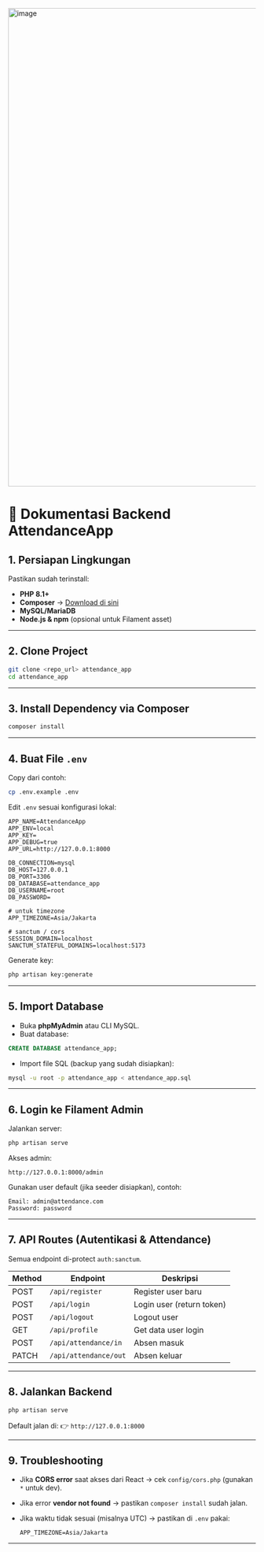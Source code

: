 <img width="1919" height="972" alt="image" src="https://github.com/user-attachments/assets/413b28b2-6ae4-489e-a01f-1627bc6e97a6" />



# 📘 Dokumentasi Backend AttendanceApp

## 1. Persiapan Lingkungan

Pastikan sudah terinstall:

* **PHP 8.1+**
* **Composer** → [Download di sini](https://getcomposer.org/download/)
* **MySQL/MariaDB**
* **Node.js & npm** (opsional untuk Filament asset)

---

## 2. Clone Project

```bash
git clone <repo_url> attendance_app
cd attendance_app
```

---

## 3. Install Dependency via Composer

```bash
composer install
```

---

## 4. Buat File `.env`

Copy dari contoh:

```bash
cp .env.example .env
```

Edit `.env` sesuai konfigurasi lokal:

```env
APP_NAME=AttendanceApp
APP_ENV=local
APP_KEY=
APP_DEBUG=true
APP_URL=http://127.0.0.1:8000

DB_CONNECTION=mysql
DB_HOST=127.0.0.1
DB_PORT=3306
DB_DATABASE=attendance_app
DB_USERNAME=root
DB_PASSWORD=

# untuk timezone
APP_TIMEZONE=Asia/Jakarta

# sanctum / cors
SESSION_DOMAIN=localhost
SANCTUM_STATEFUL_DOMAINS=localhost:5173
```

Generate key:

```bash
php artisan key:generate
```

---

## 5. Import Database

* Buka **phpMyAdmin** atau CLI MySQL.
* Buat database:

```sql
CREATE DATABASE attendance_app;
```

* Import file SQL (backup yang sudah disiapkan):

```bash
mysql -u root -p attendance_app < attendance_app.sql
```

---


## 6. Login ke Filament Admin

Jalankan server:

```bash
php artisan serve
```

Akses admin:

```
http://127.0.0.1:8000/admin
```

Gunakan user default (jika seeder disiapkan), contoh:

```
Email: admin@attendance.com
Password: password
```

---

## 7. API Routes (Autentikasi & Attendance)

Semua endpoint di-protect `auth:sanctum`.

| Method | Endpoint              | Deskripsi                 |
| ------ | --------------------- | ------------------------- |
| POST   | `/api/register`       | Register user baru        |
| POST   | `/api/login`          | Login user (return token) |
| POST   | `/api/logout`         | Logout user               |
| GET    | `/api/profile`        | Get data user login       |
| POST   | `/api/attendance/in`  | Absen masuk               |
| PATCH  | `/api/attendance/out` | Absen keluar              |

---

## 8. Jalankan Backend

```bash
php artisan serve
```

Default jalan di:
👉 `http://127.0.0.1:8000`

---

## 9. Troubleshooting

* Jika **CORS error** saat akses dari React → cek `config/cors.php` (gunakan `*` untuk dev).
* Jika error **vendor not found** → pastikan `composer install` sudah jalan.
* Jika waktu tidak sesuai (misalnya UTC) → pastikan di `.env` pakai:

  ```env
  APP_TIMEZONE=Asia/Jakarta
  ```

---
